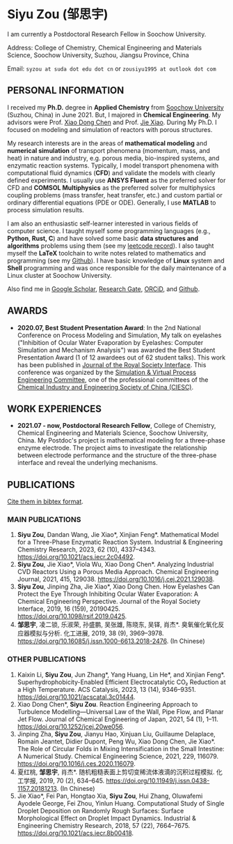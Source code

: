 # Siyu Zou (邹思宇)

I am currently a Postdoctoral Research Fellow in Soochow University.

Address: College of Chemistry, Chemical Engineering and Materials Science, Soochow University, Suzhou, Jiangsu Province, China

Email: `syzou at suda dot edu dot cn` or `zousiyu1995 at outlook dot com`

## PERSONAL INFORMATION

I received my **Ph.D.** degree in **Applied Chemistry** from [Soochow University](https://chemistry.suda.edu.cn/) (Suzhou, China) in June 2021. But, I majored in **Chemical Engineering**. My advisors were Prof. [Xiao Dong Chen](https://scholar.google.com/citations?user=fg3sXKwAAAAJ&hl=zh-CN) and Prof. [Jie Xiao](https://scholar.google.com/citations?user=lKpqfmkAAAAJ&hl=zh-CN). During My Ph.D. I focused on modeling and simulation of reactors with porous structures.

My research interests are in the areas of **mathematical modeling** and **numerical simulation** of transport phenomena (momentum, mass, and heat) in nature and industry, e.g. porous media, bio-inspired systems, and enzymatic reaction systems. Typically, I model transport phenomena with computational fluid dynamics (**CFD**) and validate the models with clearly defined experiments. I usually use **ANSYS Fluent** as the preferred solver for CFD and **COMSOL Multiphysics** as the preferred solver for multiphysics coupling problems (mass transfer, heat transfer, etc.) and custom partial or ordinary differential equations (PDE or ODE). Generally, I use **MATLAB** to process simulation results.

I am also an enthusiastic self-learner interested in various fields of computer science. I taught myself some programming languages (e.g., **Python, Rust, C**) and have solved some basic **data structures and algorithms** problems using them (see my [leetcode record](https://github.com/zousiyu1995/leetcode)). I also taught myself the **LaTeX** toolchain to write notes related to mathematics and programming (see my [Github](https://github.com/zousiyu1995)). I have basic knowledge of **Linux** system and **Shell** programming and was once responsible for the daily maintenance of a Linux cluster at Soochow University.

Also find me in [Google Scholar](https://scholar.google.com/citations?user=w6AliuwAAAAJ&hl=zh-CN),  [Research Gate](https://www.researchgate.net/profile/Siyu-Zou-3),  [ORCiD](https://orcid.org/my-orcid?orcid=0000-0002-9152-9844), and [Github](https://github.com/zousiyu1995).

## AWARDS

- **2020.07, Best Student Presentation Award**: In the 2nd National Conference on Process Modeling and Simulation, My talk on eyelashes ("Inhibition of Ocular Water Evaporation by Eyelashes: Computer Simulation and Mechanism Analysis") was awarded the Best Student Presentation Award (1 of 12 awardees out of 62 student talks). This work has been published in [Journal of the Royal Society Interface](https://royalsocietypublishing.org/doi/10.1098/rsif.2019.0425). This conference was organized by the [Simulation & Virtual Process Engineering Committee](http://www.ciesc.cn/branch/226), one of the professional committees of the [Chemical Industry and Engineering Society of China (CIESC)](http://www.ciesc.cn/).

## WORK EXPERIENCES

- **2021.07 - now, Postdoctoral Research Fellow**, College of Chemistry, Chemical Engineering and Materials Science, Soochow University, China. My Postdoc's project is mathematical modeling for a three-phase enzyme electrode. The project aims to investigate the relationship between electrode performance and the structure of the three-phase interface and reveal the underlying mechanisms.

## PUBLICATIONS

[Cite them in bibtex format](./bib_my_paper.bib).

### MAIN PUBLICATIONS

1. **Siyu Zou**, Dandan Wang, Jie Xiao*, Xinjian Feng*. Mathematical Model for a Three-Phase Enzymatic Reaction System. Industrial & Engineering Chemistry Research, 2023, 62 (10), 4337–4343. <https://doi.org/10.1021/acs.iecr.2c04492>.
2. **Siyu Zou**, Jie Xiao*, Viola Wu, Xiao Dong Chen*. Analyzing Industrial CVD Reactors Using a Porous Media Approach. Chemical Engineering Journal, 2021, 415, 129038. <https://doi.org/10.1016/j.cej.2021.129038>.
3. **Siyu Zou**, Jinping Zha, Jie Xiao*, Xiao Dong Chen. How Eyelashes Can Protect the Eye Through Inhibiting Ocular Water Evaporation: A Chemical Engineering Perspective. Journal of the Royal Society Interface, 2019, 16 (159), 20190425. <https://doi.org/10.1098/rsif.2019.0425>.
4. **邹思宇**, 凌二锁, 乐淑荣, 孙盛鹏, 吴张雄, 陈晓东, 吴铎, 肖杰*. 臭氧催化氧化反应器模拟与分析. 化工进展, 2019, 38 (9), 3969–3978. <https://doi.org/10.16085/j.issn.1000-6613.2018-2476>. (In Chinese)

### OTHER PUBLICATIONS

1. Kaixin Li, **Siyu Zou**, Jun Zhang*, Yang Huang, Lin He*, and Xinjian Feng*. Superhydrophobicity-Enabled Efficient Electrocatalytic CO₂ Reduction at a High Temperature. ACS Catalysis, 2023, 13 (14), 9346–9351. <https://doi.org/10.1021/acscatal.3c01444>.
2. Xiao Dong Chen*, **Siyu Zou**. Reaction Engineering Approach to Turbulence Modelling—Universal Law of the Wall, Pipe Flow, and Planar Jet Flow. Journal of Chemical Engineering of Japan, 2021, 54 (1), 1–11. <https://doi.org/10.1252/jcej.20we056>.
3. Jinping Zha, **Siyu Zou**, Jianyu Hao, Xinjuan Liu, Guillaume Delaplace, Romain Jeantet, Didier Dupont, Peng Wu, Xiao Dong Chen, Jie Xiao*. The Role of Circular Folds in Mixing Intensification in the Small Intestine: A Numerical Study. Chemical Engineering Science, 2021, 229, 116079. <https://doi.org/10.1016/j.ces.2020.116079>.
4. 夏红桃, **邹思宇**, 肖杰*. 随机粗糙表面上剪切变稀流体液滴的沉积过程模拟. 化工学报, 2019, 70 (2), 634–645. <https://doi.org/10.11949/j.issn.0438-1157.20181213>. (In Chinese)
5. Jie Xiao*, Fei Pan, Hongtao Xia, **Siyu Zou**, Hui Zhang, Oluwafemi Ayodele George, Fei Zhou, Yinlun Huang. Computational Study of Single Droplet Deposition on Randomly Rough Surfaces: Surface Morphological Effect on Droplet Impact Dynamics. Industrial & Engineering Chemistry Research, 2018, 57 (22), 7664–7675. <https://doi.org/10.1021/acs.iecr.8b00418>.
